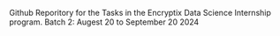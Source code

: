 Github Reporitory for the Tasks in the Encryptix Data Science Internship program. Batch 2: Augest 20 to September 20 2024

